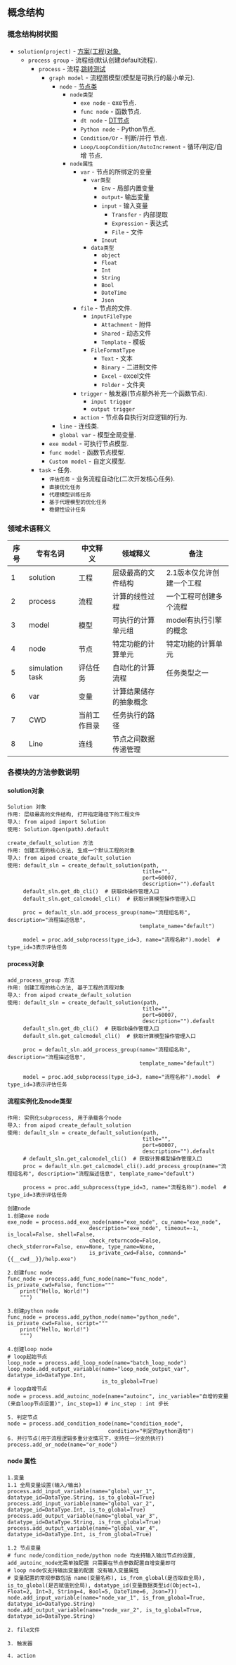 ## 概念结构
### 概念结构树状图
* `solution(project)` - [方案(工程)对象.](#_4)
    * `process group` - 流程组(默认创建default流程).
        * `process` - 流程.[跳转测试](#_3)
            * `graph model` - 流程图模型(模型是可执行的最小单元).
                * `node` - [节点类](http://localhost:8000/%E9%99%84%E5%BD%95/#doe)
                    * `node类型`
                        * `exe node` - exe节点.
                        * `func node` - 函数节点.
                        * `dt node` - [DT节点](http://127.0.0.1:8000/%E9%99%84%E5%BD%95/#getdoe_2)
                        * `Python node` - Python节点.
                        * `Condition/Or` - 判断/并行 节点.
                        * `Loop/LoopCondition/AutoIncrement` - 循环/判定/自增 节点.
                    * `node属性`
                        * `var` - 节点的所绑定的变量
                            * `var类型`
                                * `Env` - 局部内置变量
                                * `output`- 输出变量
                                * `input` - 输入变量
                                    * `Transfer` - 内部提取
                                    * `Expression` - 表达式
                                    * `File` - 文件
                                * `Inout`
                            * `data类型`
                                * `object`
                                * `Float`
                                * `Int`
                                * `String`
                                * `Bool`
                                * `DateTime`
                                * `Json`
                        * `file` - 节点的文件.
                            * `inputFileType`
                                * `Attachment` - 附件
                                * `Shared` - 动态文件
                                * `Template` - 模板
                            * `FileFormatType`
                                * `Text` - 文本
                                * `Binary` - 二进制文件
                                * `Excel` - excel文件
                                * `Folder` - 文件夹
                        * `trigger` - 触发器(节点额外补充一个函数节点).
                            * `input trigger`
                            * `output trigger`
                        * `action` - 节点各自执行对应逻辑的行为.
                * `line` - 连线类.
                * `global var` - 模型全局变量.
            * `exe model` - 可执行节点模型.
            * `func model` - 函数节点模型.
            * `Custom model` - 自定义模型.
        * `task` - 任务.
            * `评估任务` - 业务流程自动化(二次开发核心任务).
            * `直接优化任务`
            * `代理模型训练任务`
            * `基于代理模型的优化任务`
            * `稳健性设计任务`
  
### 领域术语释义
| 序号 | 专有名词 |中文释义|  领域释义 | 备注 |
| ------------ | ------------- | ------------ | ------------ | ------------ |
| 1 |solution|工程|层级最高的文件结构|2.1版本仅允许创建一个工程 |
| 2 |process|流程|计算的线性过程|一个工程可创建多个流程|
| 3 |model|模型|可执行的计算单元组|model有执行引擎的概念|
| 4 |node|节点|特定功能的计算单元|特定功能的计算单元 |
| 5 |simulation task|评估任务|自动化的计算流程|任务类型之一|
| 6 |var|变量|计算结果储存的抽象概念|
| 7 |CWD|当前工作目录|任务执行的路径|
| 8 |Line|连线|节点之间数据传递管理|

### 各模块的方法参数说明
#### solution对象
    Solution 对象
    作用: 层级最高的文件结构, 打开指定路径下的工程文件
    导入: from aipod import Solution
    使用: Solution.Open(path).default

    create_default_solution 方法
    作用: 创建工程的核心方法, 生成一个默认工程的对象
    导入: from aipod create_default_solution
    使用: default_sln = create_default_solution(path,
                                               title="",
                                               port=60007,
                                               description="").default
         default_sln.get_db_cli()  # 获取db操作管理入口
         default_sln.get_calcmodel_cli()  # 获取计算模型操作管理入口
         
         proc = default_sln.add_process_group(name="流程组名称", description="流程描述信息",
                                              template_name="default")
         
         model = proc.add_subprocess(type_id=3, name="流程名称").model  # type_id=3表示评估任务
         
#### process对象
    add_process_group 方法
    作用: 创建工程的核心方法, 基于工程的流程对象
    导入: from aipod create_default_solution
    使用: default_sln = create_default_solution(path,
                                               title="",
                                               port=60007,
                                               description="").default
         default_sln.get_db_cli()  # 获取db操作管理入口
         default_sln.get_calcmodel_cli()  # 获取计算模型操作管理入口
         
         proc = default_sln.add_process_group(name="流程组名称", description="流程描述信息",
                                              template_name="default")
         
         model = proc.add_subprocess(type_id=3, name="流程名称").model  # type_id=3表示评估任务
         
#### 流程实例化及node类型
    作用: 实例化subprocess, 用于承载各个node
    导入: from aipod create_default_solution
    使用: default_sln = create_default_solution(path,
                                               title="",
                                               port=60007,
                                               description="").default
         # default_sln.get_calcmodel_cli()  # 获取计算模型操作管理入口
         proc = default_sln.get_calcmodel_cli().add_process_group(name="流程组名称", description="流程描述信息", template_name="default")
         
         process = proc.add_subprocess(type_id=3, name="流程名称").model  # type_id=3表示评估任务

    创建node
    1.创建exe node
    exe_node = process.add_exe_node(name="exe_node", cu_name="exe_node",
                              description="exe_node", timeout=-1, is_local=False, shell=False,
                              check_returncode=False, check_stderror=False, env=None, type_name=None,
                              is_private_cwd=False, command="{{__cwd__}}/help.exe")

    2.创建func node
    func_node = process.add_func_node(name="func_node", is_private_cwd=False, function="""
        print("Hello, World!")
        """)

    3.创建python node
    func_node = process.add_python_node(name="python_node", is_private_cwd=False, script="""
        print("Hello, World!")
        """)

    4.创建loop node
    # loop起始节点
    loop_node = process.add_loop_node(name="batch_loop_node")
    loop_node.add_output_variable(name="loop_node_output_var", datatype_id=DataType.Int,
                                  is_to_global=True)
    # loop自增节点
    node = process.add_autoinc_node(name="autoinc", inc_variable="自增的变量(来自loop节点设置)", inc_step=1) # inc_step : int 步长

    5. 判定节点
    node = process.add_condition_node(name="condition_node",
                                    condition="判定的python语句")
    6. 并行节点(用于流程逻辑多重分支情况下，支持任一分支的执行)
    process.add_or_node(name="or_node")

#### node 属性
    1.变量
    1.1 全局变量设置(输入/输出)
    process.add_input_variable(name="global_var_1", datatype_id=DataType.String, is_to_global=True)
    process.add_input_variable(name="global_var_2", datatype_id=DataType.Int, is_to_global=True)
    process.add_output_variable(name="global_var_3", datatype_id=DataType.String, is_from_global=True)
    process.add_output_variable(name="global_var_4", datatype_id=DataType.Int, is_from_global=True)

    1.2 节点变量
    # func node/condition_node/python node 均支持输入输出节点的设置, add_autoinc_node无需单独配置 只需要在节点参数配置自增变量即可
    # loop node仅支持输出变量的配置 没有输入变量属性
    # 变量配置的常规参数包括 name(变量名称), is_from_global(是否取自全局), is_to_global(是否赋值到全局), datatype_id(变量数据类型id(Object=1, Float=2, Int=3, String=4, Bool=5, DateTime=6, Json=7))
    node.add_input_variable(name="node_var_1", is_from_global=True, datatype_id=DataType.String)
    node.add_output_variable(name="node_var_2", is_to_global=True, datatype_id=DataType.String)

    2. file文件
    
    3. 触发器

    4. action